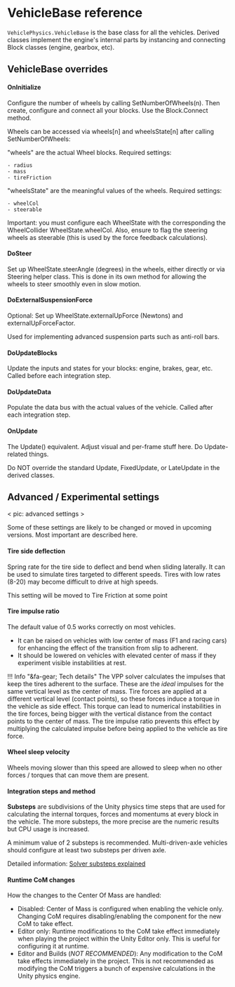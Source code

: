 # VehicleBase reference

`VehiclePhysics.VehicleBase` is the base class for all the vehicles. Derived classes implement
the engine's internal parts by instancing and connecting Block classes (engine, gearbox, etc).

## VehicleBase overrides

#### OnInitialize

Configure the number of wheels by calling SetNumberOfWheels(n). Then create, configure and
connect all your blocks. Use the Block.Connect method.

Wheels can be accessed via wheels[n] and wheelsState[n] after calling SetNumberOfWheels:

"wheels" are the actual Wheel blocks. Required settings:

	- radius
	- mass
	- tireFriction

"wheelsState" are the meaningful values of the wheels. Required settings:

	- wheelCol
	- steerable

Important: you must configure each WheelState with the corresponding the WheelCollider
WheelState.wheelCol. Also, ensure to flag the steering wheels as steerable (this is used by the
force feedback calculations).

#### DoSteer

Set up WheelState.steerAngle (degrees) in the wheels, either directly or via Steering helper class.
This is done in its own method for allowing the wheels to steer smoothly even in slow motion.

#### DoExternalSuspensionForce

Optional: Set up WheelState.externalUpForce (Newtons) and externalUpForceFactor.

Used for implementing advanced suspension parts such as anti-roll bars.

#### DoUpdateBlocks

Update the inputs and states for your blocks: engine, brakes, gear, etc.
Called before each integration step.

#### DoUpdateData

Populate the data bus with the actual values of the vehicle.
Called after each integration step.

#### OnUpdate

The Update() equivalent. Adjust visual and per-frame stuff here. Do Update-related things.

Do NOT override the standard Update, FixedUpdate, or LateUpdate in the derived classes.

## Advanced / Experimental settings

< pic: advanced settings >

Some of these settings are likely to be changed or moved in upcoming versions. Most important are
described here.

#### Tire side deflection

Spring rate for the tire side to deflect and bend when sliding laterally. It can be used to
simulate tires targeted to different speeds. Tires with low rates (8-20) may become difficult to
drive at high speeds.

This setting will be moved to Tire Friction at some point

#### Tire impulse ratio

The default value of 0.5 works correctly on most vehicles.

- It can be raised on vehicles with low center of mass (F1 and racing cars) for enhancing the effect
of the transition from slip to adherent.
- It should be lowered on vehicles with elevated center of mass if they experiment visible
instabilities at rest.

!!! Info "&fa-gear; Tech details"
	The VPP solver calculates the impulses that keep the tires adherent to the surface. These are the
	_ideal_ impulses for the same vertical level as the center of mass. Tire forces are applied at a
	different vertical level (contact points), so these forces induce a torque in the vehicle as side
	effect. This torque can lead to numerical instabilities in the tire forces, being bigger with the
	vertical distance from the contact points to the center of mass. The tire impulse ratio prevents
	this effect by multiplying the calculated impulse before being applied to the vehicle as tire
	force.

#### Wheel sleep velocity

Wheels moving slower than this speed are allowed to sleep when no other forces / torques that can
move them are present.

#### Integration steps and method

**Substeps** are subdivisions of the Unity physics time steps that are used for calculating the
internal torques, forces and momentums at every block in the vehicle. The more substeps, the more
precise are the numeric results but CPU usage is increased.

A minimum value of 2 substeps is recommended. Multi-driven-axle vehicles should configure at least
two substeps per driven axle.

Detailed information: [Solver substeps explained](../advanced/misc-topics-explained.md#solver-numeric-integration)

#### Runtime CoM changes

How the changes to the Center Of Mass are handled:

- Disabled: Center of Mass is configured when enabling the vehicle only. Changing CoM requires
	disabling/enabling the component for the new CoM to take effect.
- Editor only: Runtime modifications to the CoM take effect immediately when playing the project
	within the Unity Editor only. This is useful for configuring it at runtime.
- Editor and Builds (_NOT RECOMMENDED_): Any modification to the CoM take effects immediately in
	the project. This is not recommended as modifying the CoM triggers a bunch of expensive
	calculations in the Unity physics engine.
